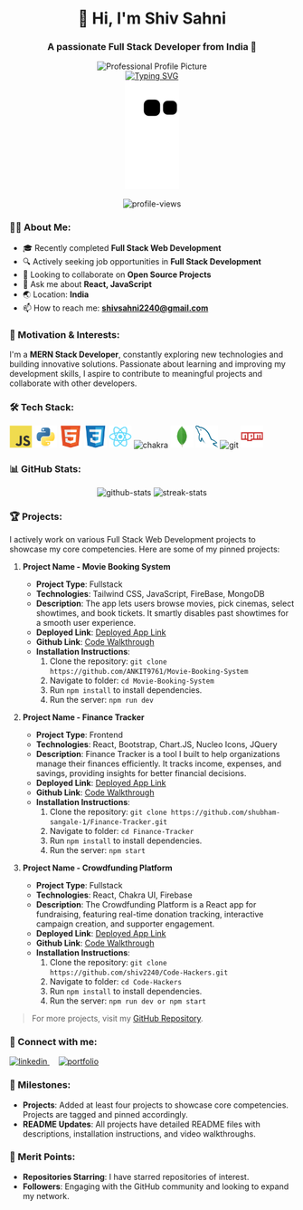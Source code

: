 <h1 align="center">👋 Hi, I'm Shiv Sahni</h1>
<h3 align="center">A passionate Full Stack Developer from India 🚀</h3>

<div align="center">
  <!-- Profile Picture - Task 1.1 -->
  <img src="https://placehold.it/200x200" width="200" alt="Professional Profile Picture" />
  <br />
  <!-- Typing animation -->
  <a href="https://git.io/typing-svg">
    <img src="https://readme-typing-svg.herokuapp.com?font=Fira+Code&pause=1000&width=435&lines=Full+Stack+Web+Developer;MERN+Stack+Developer;Always+learning+new+things" alt="Typing SVG" />
  </a>
  <br />
  <!-- Snake animation -->
  <img src="https://github.com/shiv2240/shiv2240/blob/output/github-contribution-grid-snake.svg" alt="snake" />
</div>

<p align="center">
  <img src="https://komarev.com/ghpvc/?username=shiv2240&label=Profile%20views&color=0e75b6&style=flat" alt="profile-views" />
</p>

### 👨‍💻 About Me:
- 🎓 Recently completed **Full Stack Web Development**
- 🔍 Actively seeking job opportunities in **Full Stack Development**
- 👯 Looking to collaborate on **Open Source Projects**
- 💬 Ask me about **React, JavaScript**
- 🌏 Location: **India**
- 📫 How to reach me: **shivsahni2240@gmail.com**

### 🎯 Motivation & Interests:
I'm a **MERN Stack Developer**, constantly exploring new technologies and building innovative solutions. Passionate about learning and improving my development skills, I aspire to contribute to meaningful projects and collaborate with other developers.  

### 🛠️ Tech Stack:
<p align="left">
  <!-- Programming Languages -->
  <img src="https://raw.githubusercontent.com/devicons/devicon/master/icons/javascript/javascript-original.svg" alt="javascript" width="40" height="40"/>
  <img src="https://raw.githubusercontent.com/devicons/devicon/master/icons/python/python-original.svg" alt="python" width="40" height="40"/>
  
  <!-- Frontend -->
  <img src="https://raw.githubusercontent.com/devicons/devicon/master/icons/html5/html5-original.svg" alt="html5" width="40" height="40"/>
  <img src="https://raw.githubusercontent.com/devicons/devicon/master/icons/css3/css3-original.svg" alt="css3" width="40" height="40"/>
  <img src="https://raw.githubusercontent.com/devicons/devicon/master/icons/react/react-original.svg" alt="react" width="40" height="40"/>
  <img src="https://www.vectorlogo.zone/logos/chakra-ui/chakra-ui-icon.svg" alt="chakra" width="40" height="40"/>
  
  <!-- Database -->
  <img src="https://raw.githubusercontent.com/devicons/devicon/master/icons/mongodb/mongodb-original.svg" alt="mongodb" width="40" height="40"/>
  <img src="https://raw.githubusercontent.com/devicons/devicon/master/icons/mysql/mysql-original.svg" alt="mysql" width="40" height="40"/>
  
  <!-- Tools -->
  <img src="https://www.vectorlogo.zone/logos/git-scm/git-scm-icon.svg" alt="git" width="40" height="40"/>
  <img src="https://raw.githubusercontent.com/devicons/devicon/master/icons/npm/npm-original-wordmark.svg" alt="npm" width="40" height="40"/>
</p>

### 📊 GitHub Stats:
<p align="center">
  <img src="https://github-readme-stats.vercel.app/api?username=shiv2240&show_icons=true&theme=radical&count_private=true" alt="github-stats"/>
  <img src="https://github-readme-streak-stats.herokuapp.com/?user=shiv2240&theme=radical&hide_border=true" alt="streak-stats"/>
</p>

### 🏆 Projects:
I actively work on various Full Stack Web Development projects to showcase my core competencies. Here are some of my pinned projects:

1. **Project Name - Movie Booking System**  
   - **Project Type**: Fullstack  
   - **Technologies**: Tailwind CSS, JavaScript, FireBase, MongoDB  
   - **Description**: The app lets users browse movies, pick cinemas, select showtimes, and book tickets. It smartly disables past showtimes for a smooth user experience.
   - **Deployed Link**: [Deployed App Link](https://movie-booking-solar-sparks.netlify.app/pages/home)
   - **Github Link**: [Code Walkthrough](https://github.com/ANKIT9761/Movie-Booking-System)  
   - **Installation Instructions**: 
     1. Clone the repository: `git clone https://github.com/ANKIT9761/Movie-Booking-System `
     2. Navigate to folder: `cd Movie-Booking-System`
     3. Run `npm install` to install dependencies.
     4. Run the server: `npm run dev`  
   
2. **Project Name - Finance Tracker**  
   - **Project Type**: Frontend  
   - **Technologies**: React, Bootstrap, Chart.JS, Nucleo Icons, JQuery 
   - **Description**: Finance Tracker is a tool I built to help organizations manage their finances efficiently. It tracks income, expenses, and savings, providing insights for better financial decisions.
   - **Deployed Link**: [Deployed App Link](https://trackify-group-6.netlify.app/)  
   - **Github Link**: [Code Walkthrough](https://github.com/shubham-sangale-1/Finance-Tracker)  
   - **Installation Instructions**: 
     1. Clone the repository: `git clone https://github.com/shubham-sangale-1/Finance-Tracker.git`
     2. Navigate to folder: `cd Finance-Tracker`
     3. Run `npm install` to install dependencies.
     4. Run the server: `npm start`

3. **Project Name - Crowdfunding Platform**  
   - **Project Type**: Fullstack 
   - **Technologies**: React, Chakra UI, Firebase  
   - **Description**: The Crowdfunding Platform is a React app for fundraising, featuring real-time donation tracking, interactive campaign creation, and supporter engagement.
   - **Deployed Link**: [Deployed App Link](https://aabhar.netlify.app/)  
   - **Github Link**: [Code Walkthrough](https://github.com/shiv2240/Code-Hackers)
   - **Installation Instructions**: 
     1. Clone the repository: `git clone https://github.com/shiv2240/Code-Hackers.git`
     2. Navigate to folder: `cd Code-Hackers`
     3. Run `npm install` to install dependencies.
     4. Run the server: `npm run dev or npm start`

> For more projects, visit my [GitHub Repository](https://github.com/shiv2240).

### 🤝 Connect with me:
<p align="left">
  <a href="https://www.linkedin.com/in/shiv-sahni-5461aa181/" target="_blank">
    <img src="https://raw.githubusercontent.com/rahuldkjain/github-profile-readme-generator/master/src/images/icons/Social/linked-in-alt.svg" alt="linkedin" height="30" width="40" />
  </a>
  &nbsp; &nbsp;
  <a href="https://shiv-sahni-portfolio.netlify.app/" target="_blank">
    <img src="https://img.shields.io/badge/Portfolio-000000?style=for-the-badge&logo=dev.to&logoColor=white" alt="portfolio" height="30" width="80" />
  </a>
</p>

### 📅 Milestones:  
- **Projects**: Added at least four projects to showcase core competencies. Projects are tagged and pinned accordingly.  
- **README Updates**: All projects have detailed README files with descriptions, installation instructions, and video walkthroughs.
  
### 🔖 Merit Points:
- **Repositories Starring**: I have starred repositories of interest.
- **Followers**: Engaging with the GitHub community and looking to expand my network.
